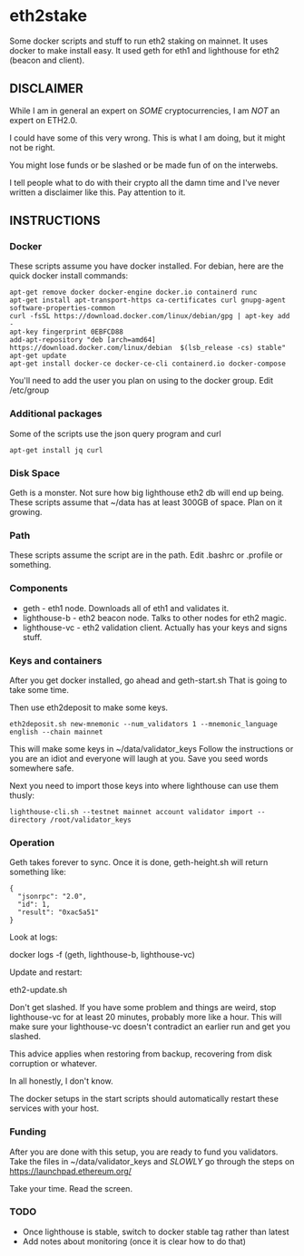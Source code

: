 # eth2stake

Some docker scripts and stuff to run eth2 staking on mainnet.
It uses docker to make install easy.  It used geth for eth1 and lighthouse for eth2 (beacon and client).


## DISCLAIMER

While I am in general an expert on *SOME* cryptocurrencies, I am *NOT* an expert on ETH2.0.

I could have some of this very wrong.  This is what I am doing, but it might not be right.

You might lose funds or be slashed or be made fun of on the interwebs.

I tell people what to do with their crypto all the damn time and I've never written a 
disclaimer like this.  Pay attention to it.

## INSTRUCTIONS

### Docker
 
These scripts assume you have docker installed.
For debian, here are the quick docker install commands:

    apt-get remove docker docker-engine docker.io containerd runc
    apt-get install apt-transport-https ca-certificates curl gnupg-agent software-properties-common
    curl -fsSL https://download.docker.com/linux/debian/gpg | apt-key add -
    apt-key fingerprint 0EBFCD88
    add-apt-repository "deb [arch=amd64] https://download.docker.com/linux/debian  $(lsb_release -cs) stable"
    apt-get update
    apt-get install docker-ce docker-ce-cli containerd.io docker-compose

You'll need to add the user you plan on using to the docker group.  Edit /etc/group

### Additional packages

Some of the scripts use the json query program and curl
 
    apt-get install jq curl

### Disk Space

Geth is a monster.  Not sure how big lighthouse eth2 db will end up being.
These scripts assume that ~/data has at least 300GB of space.  Plan on it growing.

### Path

These scripts assume the script are in the path.  Edit .bashrc or .profile or something.

### Components

* geth - eth1 node.  Downloads all of eth1 and validates it.
* lighthouse-b - eth2 beacon node.  Talks to other nodes for eth2 magic.
* lighthouse-vc - eth2 validation client.  Actually has your keys and signs stuff.

### Keys and containers

After you get docker installed, go ahead and geth-start.sh
That is going to take some time.

Then use eth2deposit to make some keys.
  
    eth2deposit.sh new-mnemonic --num_validators 1 --mnemonic_language english --chain mainnet

This will make some keys in ~/data/validator_keys
Follow the instructions or you are an idiot and everyone will laugh at you.  Save you seed words somewhere safe.

Next you need to import those keys into where lighthouse can use them thusly:

    lighthouse-cli.sh --testnet mainnet account validator import --directory /root/validator_keys

### Operation

Geth takes forever to sync.  Once it is done, geth-height.sh will return something like:

    {
      "jsonrpc": "2.0",
      "id": 1,
      "result": "0xac5a51"
    }


Look at logs:

docker logs -f <thing> 
(geth, lighthouse-b, lighthouse-vc)

Update and restart:

eth2-update.sh

Don't get slashed.  If you have some problem and things are weird, stop lighthouse-vc for at least 20 minutes, probably more like a hour.  This will make sure your lighthouse-vc doesn't contradict an earlier run and get you slashed.

This advice applies when restoring from backup, recovering from disk corruption or whatever.

In all honestly, I don't know.

The docker setups in the start scripts should automatically restart these services with your host.

### Funding

After you are done with this setup, you are ready to fund you validators.  Take the files in ~/data/validator_keys
and *SLOWLY* go through the steps on https://launchpad.ethereum.org/

Take your time.  Read the screen.

### TODO

* Once lighthouse is stable, switch to docker stable tag rather than latest
* Add notes about monitoring (once it is clear how to do that)

